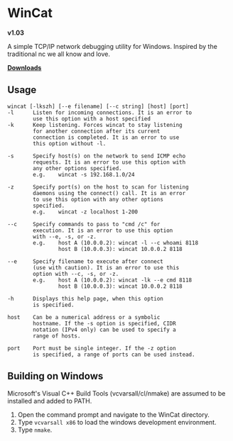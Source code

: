 # WinCat
**v1.03**


A simple TCP/IP network debugging utility for Windows.
Inspired by the traditional nc we all know and love.

**[Downloads](https://github.com/tomdaley92/WinCat/releases)**

## Usage
    wincat [-lkszh] [--e filename] [--c string] [host] [port]
    -l      Listen for incoming connections. It is an error to
            use this option with a host specified
    -k      Keep listening. Forces wincat to stay listening 
            for another connection after its current
            connection is completed. It is an error to use
            this option without -l.

    -s      Specify host(s) on the network to send ICMP echo
            requests. It is an error to use this option with
            any other options specified.
            e.g.    wincat -s 192.168.1.0/24

    -z      Specify port(s) on the host to scan for listening
            daemons using the connect() call. It is an error
            to use this option with any other options
            specified.
            e.g.    wincat -z localhost 1-200

    --c     Specify commands to pass to "cmd /c" for
            execution. It is an error to use this option
            with --e, -s, or -z.
            e.g.    host A (10.0.0.2): wincat -l --c whoami 8118
                    host B (10.0.0.3): wincat 10.0.0.2 8118

    --e     Specify filename to execute after connect
            (use with caution). It is an error to use this
            option with --c, -s, or -z.
            e.g.    host A (10.0.0.2): wincat -lk --e cmd 8118
                    host B (10.0.0.3): wincat 10.0.0.2 8118

    -h      Displays this help page, when this option
            is specified.

    host    Can be a numerical address or a symbolic
            hostname. If the -s option is specified, CIDR
            notation (IPv4 only) can be used to specify a
            range of hosts.

    port    Port must be single integer. If the -z option
            is specified, a range of ports can be used instead.

## Building on Windows
Microsoft's Visual C++ Build Tools 
(vcvarsall/cl/nmake) are assumed to be 
installed and added to PATH.
1) Open the command prompt and navigate 
   to the WinCat directory.
2) Type `vcvarsall x86` to load the 
   windows development environment.
3) Type `nmake`.
